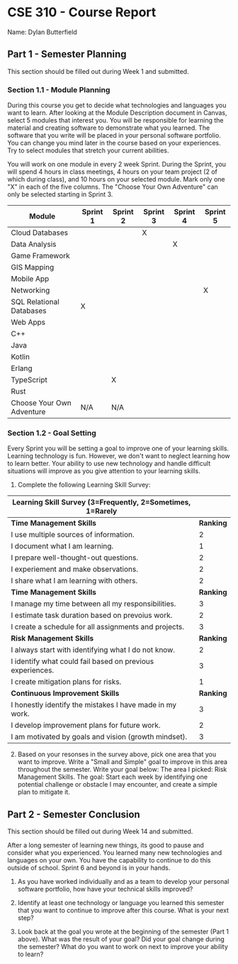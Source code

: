 # CSE 310 - Course Report

Name: Dylan Butterfield

## Part 1 - Semester Planning

This section should be filled out during Week 1 and submitted.

### Section 1.1 - Module Planning

During this course you get to decide what technologies and languages you want to learn.  After looking at the Module Description document in Canvas, select 5 modules that interest you.  You will be responsible for learning the material and creating software to demonstrate what you learned.  The software that you write will be placed in your personal software portfolio. You can change you mind later in the course based on your experiences.  Try to select modules that stretch your current abilities.  

You will work on one module in every 2 week Sprint.  During the Sprint, you will spend 4 hours in class meetings, 4 hours on your team project (2 of which during class), and 10 hours on your selected module.  Mark only one "X" in each of the five columns.  The "Choose Your Own Adventure" can only be selected starting in Sprint 3.

|Module                   |Sprint 1|Sprint 2|Sprint 3|Sprint 4|Sprint 5|
|-------------------------|--------|--------|--------|--------|--------|
|Cloud Databases          |        |        |   X    |        |        | 
|Data Analysis            |        |        |        |   X    |        |
|Game Framework           |        |        |        |        |        |
|GIS Mapping              |        |        |        |        |        |
|Mobile App               |        |        |        |        |        |
|Networking               |        |        |        |        |   X    |
|SQL Relational Databases |    X   |        |        |        |        |
|Web Apps                 |        |        |        |        |        |
|C++                      |        |        |        |        |        |
|Java                     |        |        |        |        |        |
|Kotlin                   |        |        |        |        |        |
|Erlang                   |        |        |        |        |        |
|TypeScript               |        |   X    |        |        |        |
|Rust                     |        |        |        |        |        |
|Choose Your Own Adventure|  N/A   |  N/A   |        |        |        |



### Section 1.2 - Goal Setting

Every Sprint you will be setting a goal to improve one of your learning skills.  Learning technology is fun.  However, we don't want to neglect learning how to learn better.  Your ability to use new technology and handle difficult situations will improve as you give attention to your learning skills.

1. Complete the following Learning Skill Survey:

|Learning Skill Survey (3=Frequently, 2=Sometimes, 1=Rarely |           |
|-----------------------------------------------------------|-----------|
|**Time Management Skills**                                 |**Ranking**|
|I use multiple sources of information.                     |     2     |
|I document what I am learning.                             |     1     |
|I prepare well-thought-out questions.                      |     2     |
|I experiement and make observations.                       |     2     |
|I share what I am learning with others.                    |     2     |
|**Time Management Skills**                                 |**Ranking**|
|I manage my time between all my responsibilities.          |     3     |
|I estimate task duration based on prevoius work.           |     2     |
|I create a schedule for all assignments and projects.      |     3     |
|**Risk Management Skills**                                 |**Ranking**|
|I always start with identifying what I do not know.        |     2     |
|I identify what could fail based on previous experiences.  |     3     |
|I create mitigation plans for risks.                       |     1     |
|**Continuous Improvement Skills**                          |**Ranking**|
|I honestly identify the mistakes I have made in my work.   |     3     |
|I develop improvement plans for future work.               |     2     |
|I am motivated by goals and vision (growth mindset).       |     3     |

2. Based on your resonses in the survey above, pick one area that you want to improve.  Write a "Small and Simple" goal to improve in this area throughout the semester.  Write your goal below:
    The area I picked: Risk Management Skills.
    The goal: Start each week by identifying one potential challenge or obstacle I may encounter, and create a simple plan to mitigate it.


## Part 2 - Semester Conclusion

This section should be filled out during Week 14 and submitted.

After a long semester of learning new things, its good to pause and consider what you experienced.  You learned many new technologies and languages on your own.  You have the capability to continue to do this outside of school. Sprint 6 and beyond is in your hands.

1. As you have worked individually and as a team to develop your personal software portfolio, how have your technical skills improved?


2. Identify at least one technology or language you learned this semester that you want to continue to improve after this course.  What is your next step?


3. Look back at the goal you wrote at the beginning of the semester (Part 1 above).  What was the result of your goal?  Did your goal change during the semester?  What do you want to work on next to improve your ability to learn?

